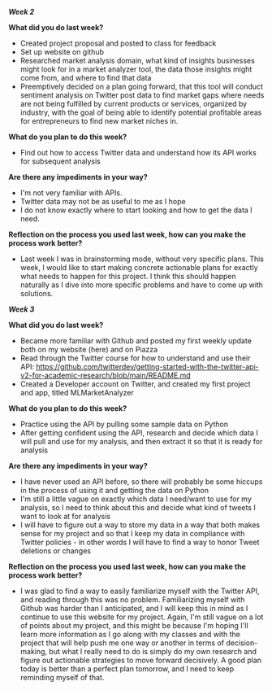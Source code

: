 ***Week 2***

**What did you do last week?**
* Created project proposal and posted to class for feedback
* Set up website on github
* Researched market analysis domain, what kind of insights businesses might look for in a market analyzer tool, the data those insights might come from, and where to find that data
* Preemptively decided on a plan going forward, that this tool will conduct sentiment analysis on Twitter post data to find market gaps where needs are not being fulfilled by current products or services, organized by industry, with the goal of being able to identify potential profitable areas for entrepreneurs to find new market niches in. 

**What do you plan to do this week?**
* Find out how to access Twitter data and understand how its API works for subsequent analysis

**Are there any impediments in your way?**
* I'm not very familiar with APIs.
* Twitter data may not be as useful to me as I hope
* I do not know exactly where to start looking and how to get the data I need. 

**Reflection on the process you used last week, how can you make the process work better?**
* Last week I was in brainstorming mode, without very specific plans. This week, I would like to start making concrete actionable plans for exactly what needs to happen for this project. I think this should happen naturally as I dive into more specific problems and have to come up with solutions. 

***Week 3***

**What did you do last week?**
* Became more familiar with Github and posted my first weekly update both on my website (here) and on Piazza
* Read through the Twitter course for how to understand and use their API: https://github.com/twitterdev/getting-started-with-the-twitter-api-v2-for-academic-research/blob/main/README.md
* Created a Developer account on Twitter, and created my first project and app, titled MLMarketAnalyzer

**What do you plan to do this week?**

* Practice using the API by pulling some sample data on Python
* After getting confident using the API, research and decide which data I will pull and use for my analysis, and then extract it so that it is ready for analysis

**Are there any impediments in your way?**

* I have never used an API before, so there will probably be some hiccups in the process of using it and getting the data on Python
* I'm still a little vague on exactly which data I need/want to use for my analysis, so I need to think about this and decide what kind of tweets I want to look at for analysis
* I will have to figure out a way to store my data in a way that both makes sense for my project and so that I keep my data in compliance with Twitter policies - in other words I will have to find a way to honor Tweet deletions or changes

**Reflection on the process you used last week, how can you make the process work better?**

* I was glad to find a way to easily familiarize myself with the Twitter API, and reading through this was no problem. Familiarizing myself with Github was harder than I anticipated, and I will keep this in mind as I continue to use this website for my project. Again, I'm still vague on a lot of points about my project, and this might be because I'm hoping I'll learn more information as I go along with my classes and with the project that will help push me one way or another in terms of decision-making, but what I really need to do is simply do my own research and figure out actionable strategies to move forward decisively. A good plan today is better than a perfect plan tomorrow, and I need to keep reminding myself of that.


